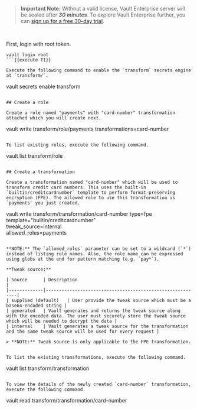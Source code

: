 > **Important Note:** Without a valid license, Vault Enterprise server will be sealed after ***30 minutes***. To explore Vault Enterprise further, you can [sign up for a free 30-day trial](https://www.hashicorp.com/products/vault/trial).


<br />

First, login with root token.

```
vault login root
```{{execute T1}}

Execute the following command to enable the `transform` secrets engine at `transform/`.

```
vault secrets enable transform
```{{execute T1}}

## Create a role

Create a role named "payments" with "card-number" transformation attached which you will create next.

```
vault write transform/role/payments transformations=card-number
```{{execute T1}}

To list existing roles, execute the following command.

```
vault list transform/role
```{{execute T1}}

## Create a transformation

Create a transformation named "card-number" which will be used to transform credit card numbers. This uses the built-in `builtin/creditcardnumber` template to perform format-preserving encryption (FPE). The allowed role to use this transformation is `payments` you just created.

```
vault write transform/transformation/card-number type=fpe \
        template="builtin/creditcardnumber" \
        tweak_source=internal \
        allowed_roles=payments
```{{execute T1}}

**NOTE:** The `allowed_roles` parameter can be set to a wildcard (`*`) instead of listing role names. Also, the role name can be expressed using globs at the end for pattern matching (e.g. `pay*`).

**Tweak source:**

| Source      | Description                                               |
|-------------|-----------------------------------------------------------|
| supplied (default)   | User provide the tweak source which must be a base64-encoded string |
| generated   | Vault generates and returns the tweak source along with the encoded data. The user must securely store the tweak source which will be needed to decrypt the data |
| internal    | Vault generates a tweak source for the transformation and the same tweak source will be used for every request |

> **NOTE:** Tweak source is only applicable to the FPE transformation.


To list the existing transformations, execute the following command.

```
vault list transform/transformation
```{{execute T1}}

To view the details of the newly created `card-number` transformation, execute the following command.

```
vault read transform/transformation/card-number
```{{execute T1}}
